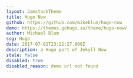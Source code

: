 ```yaml
---
layout: JamstackTheme
title: Hugo Now
github: https://github.com/mikeblum/hugo-now
demo: https://themes.gohugo.io/theme/hugo-now/
author: Michael Blum
ssg: Hugo
date: 2017-07-02T23:22:27.000Z
description: a Hugo port of Jekyll Now
stale: false
disabled: true
disabled_reason: demo url not found
---
```

